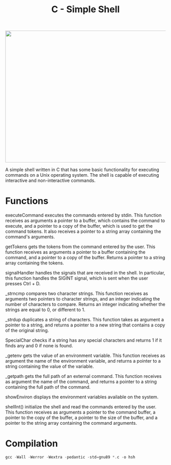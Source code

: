 <h1 align ="center">C - Simple Shell</h1><br>
<p align="center">
  <img width="612" height="414" src="https://media.istockphoto.com/id/508578343/photo/seashell-on-the-beach.jpg?s=612x612&w=0&k=20&c=-AexzU9LyyrC_0FjAPDcfQjK8h5K6EqFdp_DfLvTBl8=">
</p>


A simple shell written in C that has some basic functionality for executing commands on a Unix operating system.
The shell is capable of executing interactive and non-interactive commands.

# Functions
executeCommand
executes the commands entered by stdin.
This function receives as arguments a pointer to a buffer, which contains the command to execute, and a pointer to a copy of the buffer,
which is used to get the command tokens. It also receives a pointer to a string array containing the command's arguments.

getTokens
gets the tokens from the command entered by the user.
This function receives as arguments a pointer to a buffer containing the command,
and a pointer to a copy of the buffer. Returns a pointer to a string array containing the tokens.

signalHandler
handles the signals that are received in the shell.
In particular, this function handles the SIGINT signal, which is sent when the user presses Ctrl + D.

_strncmp 
compares two character strings.
This function receives as arguments two pointers to character strings, and an integer indicating the number of characters to compare.
Returns an integer indicating whether the strings are equal to 0, or different to 1.

_strdup 
duplicates a string of characters. This function takes as argument a pointer to a string, 
and returns a pointer to a new string that contains a copy of the original string.

SpecialChar checks if a string has any special characters and returns 1 
if it finds any and 0 if none is found.

_getenv 
gets the value of an environment variable.
This function receives as argument the name of the environment variable,
and returns a pointer to a string containing the value of the variable.

_getpath 
gets the full path of an external command.
This function receives as argument the name of the command,
and returns a pointer to a string containing the full path of the command.

showEnviron 
displays the environment variables available on the system.

shellInt() initialize the shell and read the commands entered by the user.
This function receives as arguments a pointer to the command buffer, a pointer to the copy of the buffer,
a pointer to the size of the buffer, and a pointer to the string array containing the command arguments.

# Compilation
```c
gcc -Wall -Werror -Wextra -pedantic -std=gnu89 *.c -o hsh
```
